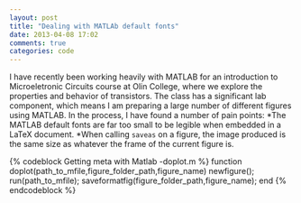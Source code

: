 ```yaml
---
layout: post
title: "Dealing with MATLAb default fonts"
date: 2013-04-08 17:02
comments: true
categories: code
---
```

I have recently been working heavily with MATLAB for an introduction to Microeletronic Circuits course at Olin College, where we explore the properties and behavior of transistors. The class has a significant lab component, which means I am preparing a large number of different figures using MATLAB. In the process, I have found a number of pain points:
*The MATLAB default fonts are far too small to be legible when embedded in a LaTeX document.
*When calling `saveas` on a figure, the image produced is the same size as whatever the frame of the current figure is.


{% codeblock Getting meta with Matlab -doplot.m %}
function doplot(path_to_mfile,figure_folder_path,figure_name)
    newfigure();
    run(path_to_mfile);
    saveformatfig(figure_folder_path,figure_name);
end
{% endcodeblock %}